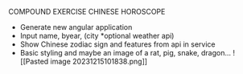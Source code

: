 COMPOUND EXERCISE CHINESE HOROSCOPE

- Generate new angular application
- Input name, byear, (city *optional weather api)
- Show Chinese zodiac sign and features from api in service
- Basic styling and maybe an image of a rat, pig, snake, dragon...
![[Pasted image 20231215101838.png]]